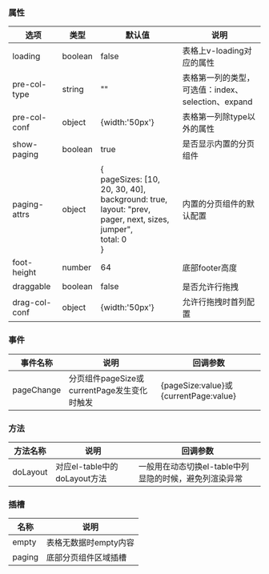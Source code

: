 ### 属性
| 选项            | 类型      | 默认值                                                                                                                         | 说明                                  |
|---------------|---------|-----------------------------------------------------------------------------------------------------------------------------|-------------------------------------|
| loading       | boolean | false                                                                                                                       | 表格上v-loading对应的属性                   |
| pre-col-type  | string  | ""                                                                                                                          | 表格第一列的类型，可选值：index、selection、expand |
| pre-col-conf  | object  | {width:'50px'}                                                                                                              | 表格第一列除type以外的属性                     |
| show-paging   | boolean | true                                                                                                                        | 是否显示内置的分页组件                         |
| paging-attrs  | object  | {<br/>pageSizes: [10, 20, 30, 40],<br/>background: true,<br/>layout: "prev, pager, next, sizes, jumper",<br/>total: 0<br/>} | 内置的分页组件的默认配置                        |
| foot-height   | number  | 64                                                                                                                          | 底部footer高度                          |
| draggable     | boolean | false                                                                                                                       | 是否允许行拖拽                             |
| drag-col-conf | object  | {width:'50px'}                                                                                                              | 允许行拖拽时首列配置                          |

### 事件
| 事件名称       | 说明                              | 回调参数                                 |
|------------|---------------------------------|--------------------------------------|
| pageChange | 分页组件pageSize或currentPage发生变化时触发 | {pageSize:value}或{currentPage:value} |

### 方法
| 方法名称     | 说明                     | 回调参数                            |
|----------|------------------------|---------------------------------|
| doLayout | 对应el-table中的doLayout方法 | 一般用在动态切换el-table中列显隐的时候，避免列渲染异常 |

### 插槽
| 名称     | 说明            |
|--------|---------------|
| empty  | 表格无数据时empty内容 |
| paging | 底部分页组件区域插槽    |